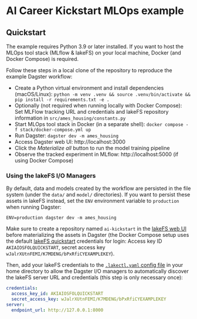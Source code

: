 # AI Career Kickstart MLOps example

## Quickstart

The example requires Python 3.9 or later installed.
If you want to host the MLOps tool stack (MLflow & lakeFS) on your local machine, Docker (and Docker Compose) is required.

Follow these steps in a local clone of the repository to reproduce the example Dagster workflow:

- Create a Python virtual environment and install dependencies (macOS/Linux): `python -m venv .venv && source .venv/bin/activate && pip install -r requirements.txt -e .`
- Optionally (not required when running locally with Docker Compose): Set MLFlow tracking URL and credentials and lakeFS repository information in `src/ames_housing/constants.py`
- Start MLOps tool stack in Docker (in a separate shell): `docker compose -f stack/docker-compose.yml up`
- Run Dagster: `dagster dev -m ames_housing`
- Access Dagster web UI: http://localhost:3000
- Click the _Materialize all_ button to run the model training pipeline
- Observe the tracked experiment in MLflow: http://localhost:5000 (if using Docker Compose)

### Using the lakeFS I/O Managers

By default, data and models created by the workflow are persisted in the file system (under the `data/` and `model/` directories).
If you want to persist these assets in lakeFS instead, set the `ENV` environment variable to `production` when running Dagster:

```
ENV=production dagster dev -m ames_housing
```

Make sure to create a repository named `ai-kickstart` in the [lakeFS web UI](http://localhost:8000) before materializing the assets in Dagster (the Docker Compose setup uses the default [lakeFS quickstart](https://docs.lakefs.io/quickstart/) credentials for login: Access key ID `AKIAIOSFOLQUICKSTART`, secret access key `wJalrXUtnFEMI/K7MDENG/bPxRfiCYEXAMPLEKEY`).

Then, add your lakeFS credentials to the [`.lakectl.yaml` config file](https://docs.lakefs.io/reference/cli.html) in your home directory to allow the Dagster I/O managers to automatically discover the lakeFS server URL and credentials (this step is only necessary once):

```yaml
credentials:
  access_key_id: AKIAIOSFOLQUICKSTART
  secret_access_key: wJalrXUtnFEMI/K7MDENG/bPxRfiCYEXAMPLEKEY
server:
  endpoint_url: http://127.0.0.1:8000
```

